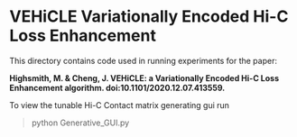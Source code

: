 # VEHiCLE Variationally Encoded Hi-C Loss Enhancement
This directory contains code used in running experiments for the paper:

**Highsmith, M. & Cheng, J. VEHiCLE: a Variationally Encoded Hi-C Loss Enhancement algorithm. doi:10.1101/2020.12.07.413559.**


To view the tunable Hi-C Contact matrix generating gui run
> python Generative_GUI.py
